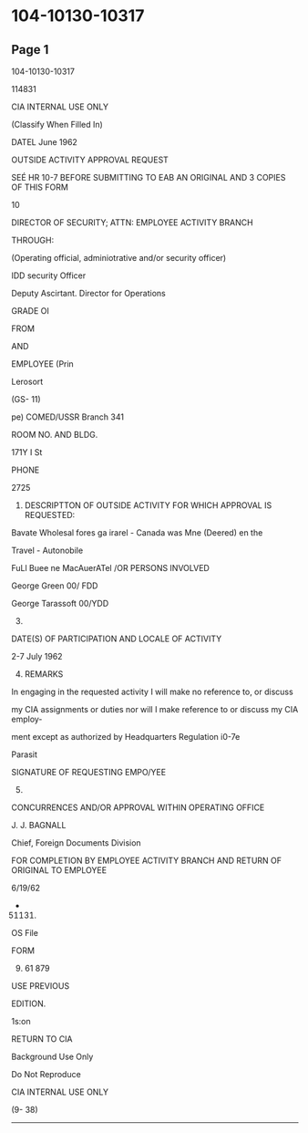 # 104-10130-10317

## Page 1

104-10130-10317

114831

CIA INTERNAL USE ONLY

(Classify When Filled In)

DATEL June 1962

OUTSIDE ACTIVITY APPROVAL REQUEST

SEÉ HR 10-7 BEFORE SUBMITTING TO EAB AN ORIGINAL AND 3 COPIES OF THIS FORM

10

DIRECTOR OF SECURITY; ATTN: EMPLOYEE ACTIVITY BRANCH

THROUGH:

(Operating official, adminiotrative and/or security officer)

IDD security Officer

Deputy Ascirtant. Director for Operations

GRADE OI

FROM

AND

EMPLOYEE (Prin

Lerosort

(GS- 11)

pe) COMED/USSR Branch 341

ROOM NO. AND BLDG.

171Y I St

PHONE

2725

1. DESCRIPTTON OF OUTSIDE ACTIVITY FOR WHICH APPROVAL IS REQUESTED:

Bavate Wholesal fores ga irarel - Canada was Mne (Deered) en the

Travel - Autonobile

FuLl Buee ne MacAuerATel /OR PERSONS INVOLVED

George Green 00/ FDD

George Tarassoft 00/YDD

3.

DATE(S) OF PARTICIPATION AND LOCALE OF ACTIVITY

2-7 July 1962

4. REMARKS

In engaging in the requested activity I will make no reference to, or discuss

my CIA assignments or duties nor will I make reference to or discuss my CIA employ-

ment except as authorized by Headquarters Regulation i0-7e

Parasit

SIGNATURE OF REQUESTING EMPO/YEE

5.

CONCURRENCES AND/OR APPROVAL WITHIN OPERATING OFFICE

J. J. BAGNALL

Chief, Foreign Documents Division

FOR COMPLETION BY EMPLOYEE ACTIVITY BRANCH AND RETURN OF ORIGINAL TO EMPLOYEE

6/19/62

- 51131)

OS File

FORM

9. 61 879

USE PREVIOUS

EDITION.

1s:on

RETURN TO CIA

Background Use Only

Do Not Reproduce

CIA INTERNAL USE ONLY

(9- 38)

---

